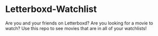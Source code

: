 # Letterboxd-Watchlist
Are you and your friends on Letterboxd? Are you looking for a movie to watch? Use this repo to see movies that are in all of your watchlists!
